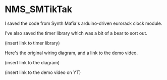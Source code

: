 # NMS_SMTikTak
I saved the code from Synth Mafia's arduino-driven eurorack clock module.

I've also saved the timer library which was a bit of a bear to sort out.

(insert link to timer library)

Here's the original wiring diagram, and a link to the demo video.

(insert link to the diagram)

(insert link to the demo video on YT)


